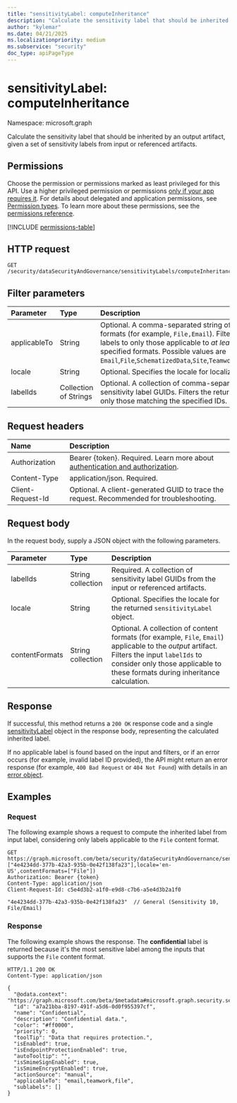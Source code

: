 ```yaml
---
title: "sensitivityLabel: computeInheritance"
description: "Calculate the sensitivity label that should be inherited by an output artifact, given a set of sensitivity labels from input or referenced artifacts."
author: "kylemar"
ms.date: 04/21/2025
ms.localizationpriority: medium
ms.subservice: "security"
doc_type: apiPageType
---
```


# sensitivityLabel: computeInheritance

Namespace: microsoft.graph

Calculate the sensitivity label that should be inherited by an output artifact, given a set of sensitivity labels from input or referenced artifacts.

## Permissions

Choose the permission or permissions marked as least privileged for this API. Use a higher privileged permission or permissions [only if your app requires it](/graph/permissions-overview#best-practices-for-using-microsoft-graph-permissions). For details about delegated and application permissions, see [Permission types](/graph/permissions-overview#permission-types). To learn more about these permissions, see the [permissions reference](/graph/permissions-reference).

<!-- {
  "blockType": "permissions",
  "name": "sensitivitylabel-computeinheritance-permissions"
} -->
[!INCLUDE [permissions-table](../includes/permissions/sensitivitylabel-computeinheritance-permissions.md)]

## HTTP request

```http
GET /security/dataSecurityAndGovernance/sensitivityLabels/computeInheritance
```

## Filter parameters

| Parameter      | Type                  | Description                                                                                                                                                                                                                                                                                           |
| :------------- | :-------------------  | :---------------------------------------------------------------------------------------------------------------------------------------------------------------------------------------------------------------------------------------------------------------------------------------------------- |
| applicableTo   | String           | Optional. A comma-separated string of content formats (for example, `File,Email`). Filters the returned labels to only those applicable to *at least one* of the specified formats. Possible values are `Email`,`File`,`SchematizedData`,`Site`,`Teamwork`,`UnifiedGroup`. |
| locale         | String                | Optional. Specifies the locale for localizable fields. |
| labelIds       | Collection of Strings | Optional. A collection of comma-separated string of sensitivity label GUIDs. Filters the returned labels to only those matching the specified IDs. |

## Request headers

| Name                | Description                                                                                                                                 |
| :------------------ | :------------------------------------------------------------------------------------------------------------------------------------------ |
| Authorization       | Bearer {token}. Required. Learn more about [authentication and authorization](/graph/auth/auth-concepts).                                |
| Content-Type        | application/json. Required.                                                                                                                 |
| Client-Request-Id   | Optional. A client-generated GUID to trace the request. Recommended for troubleshooting.                                                  |

## Request body

In the request body, supply a JSON object with the following parameters.

| Parameter      | Type              | Description                                                                                                                                                                            |
| :------------- | :---------------- | :------------------------------------------------------------------------------------------------------------------------------------------------------------------------------------- |
| labelIds       | String collection | Required. A collection of sensitivity label GUIDs from the input or referenced artifacts.                                                                                              |
| locale         | String            | Optional. Specifies the locale for the returned `sensitivityLabel` object. |
| contentFormats | String collection | Optional. A collection of content formats (for example, `File`, `Email`) applicable to the *output* artifact. Filters the input `labelIds` to consider only those applicable to these formats during inheritance calculation. |

## Response

If successful, this method returns a `200 OK` response code and a single [sensitivityLabel](../resources/security-sensitivitylabel.md) object in the response body, representing the calculated inherited label.

If no applicable label is found based on the input and filters, or if an error occurs (for example, invalid label ID provided), the API might return an error response (for example, `400 Bad Request` or `404 Not Found`) with details in an [error object](/graph/errors).

## Examples

### Request

The following example shows a request to compute the inherited label from input label, considering only labels applicable to the `File` content format.

<!-- {
  "blockType": "request",
  "name": "compute_inheritance_from_labels"
} -->
```msgraph-interactive
GET https://graph.microsoft.com/beta/security/dataSecurityAndGovernance/sensitivityLabels/computeInheritance(labelIds=["4e4234dd-377b-42a3-935b-0e42f138fa23"],locale='en-US',contentFormats=["File"])
Authorization: Bearer {token}
Content-Type: application/json
Client-Request-Id: c5e4d3b2-a1f0-e9d8-c7b6-a5e4d3b2a1f0

"4e4234dd-377b-42a3-935b-0e42f138fa23"  // General (Sensitivity 10, File/Email)
```

### Response

The following example shows the response. The **confidential** label is returned because it's the most sensitive label among the inputs that supports the `File` content format.

<!-- {
  "blockType": "response",
  "truncated": true,
  "@odata.type": "microsoft.graph.security.sensitivityLabel"
} -->
```http
HTTP/1.1 200 OK
Content-Type: application/json

{
  "@odata.context": "https://graph.microsoft.com/beta/$metadata#microsoft.graph.security.sensitivityLabel",
  "id": "a7a21bba-8197-491f-a5d6-0d0f955397cf",
  "name": "Confidential",
  "description": "Confidential data.",
  "color": "#ff0000",
  "priority": 0,
  "toolTip": "Data that requires protection.",
  "isEnabled": true,
  "isEndpointProtectionEnabled": true,
  "autoTooltip": "",
  "isSmimeSignEnabled": true,
  "isSmimeEncryptEnabled": true,
  "actionSource": "manual",
  "applicableTo": "email,teamwork,file",
  "sublabels": []
}
```
